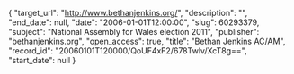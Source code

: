 {
  "target_url": "http://www.bethanjenkins.org/", 
  "description": "", 
  "end_date": null, 
  "date": "2006-01-01T12:00:00", 
  "slug": 60293379, 
  "subject": "National Assembly for Wales election 2011", 
  "publisher": "bethanjenkins.org", 
  "open_access": true, 
  "title": "Bethan Jenkins AC/AM", 
  "record_id": "20060101T120000/QoUF4xF2/678Twlv/XcT8g==", 
  "start_date": null
}

